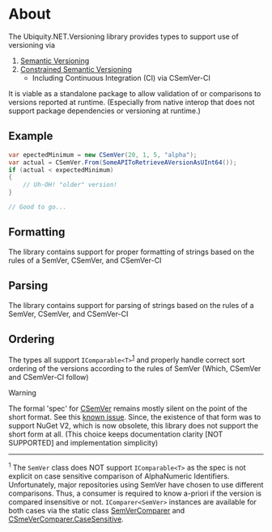 # About
The Ubiquity.NET.Versioning library provides types to support use of versioning via
1) [Semantic Versioning](https://semver.org)
2) [Constrained Semantic Versioning](https://csemver.org)
    - Including Continuous Integration (CI) via CSemVer-CI

It is viable as a standalone package to allow validation of or comparisons to versions reported
at runtime. (Especially from native interop that does not support package dependencies or
versioning at runtime.)

## Example
``` C#
var epectedMinimum = new CSemVer(20, 1, 5, "alpha");
var actual = CSemVer.From(SomeAPIToRetrieveAVersionAsUInt64());
if (actual < expectedMinimum)
{
    // Uh-OH! "older" version!
}

// Good to go...

```

## Formatting
The library contains support for proper formatting of strings based on the rules
of a SemVer, CSemVer, and CSemVer-CI

## Parsing
The library contains support for parsing of strings based on the rules of a
SemVer, CSemVer, and CSemVer-CI

## Ordering
The types all support `IComparable<T>`<sup>[1](#footnote_1)</sup> and properly handle correct sort ordering of the
versions according to the rules of SemVer (Which, CSemVer and CSemVer-CI follow)

>[!WARNING]
> The formal 'spec' for [CSemVer](https://csemver.org) remains mostly silent on the point of
> the short format. See this [known issue](https://github.com/CK-Build/csemver.org/issues/2).
> Since, the existence of that form was to support NuGet V2, which is now obsolete, this
> library does not support the short form at all. (This choice keeps documentation clarity
> [NOT SUPPORTED] and implementation simplicity)

------
<sup><a id="footnote_1">1</a></sup> The `SemVer` class does NOT support `IComparable<T>` as
the spec is not explicit on case sensitive comparison of AlphaNumeric Identifiers.
Unfortunately, major repositories using SemVer have chosen to use different comparisons. Thus,
a consumer is required to know a-priori if the version is compared insensitive or not.
`IComparer<SemVer>` instances are available for both cases via the static class
[SemVerComparer](xref:Ubiquity.NET.Versioning.SemVerComparer) and
[CSmeVerComparer.CaseSensitive](xref:Ubiquity.NET.Versioning.SemVerComparer.CaseSensitive).

